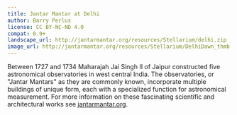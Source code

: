 ```yaml
---
title: Jantar Mantar at Delhi
author: Barry Perlus
license: CC BY-NC-ND 4.0
compat: 0.9+
landscape_url: http://jantarmantar.org/resources/Stellarium/delhi.zip
image_url: http://jantarmantar.org/resources/Stellarium/DelhiDawn_thmb.jpg
---
```

Between 1727 and 1734 Maharajah Jai Singh II of Jaipur constructed five astronomical observatories in west central India. The observatories, or "Jantar Mantars" as they are commonly known, incorporate multiple buildings of unique form, each with a specialized function for astronomical measurement.  For more information on these fascinating scientific and architectural works see <a href="http://jantarmantar.org/">jantarmantar.org</a>.